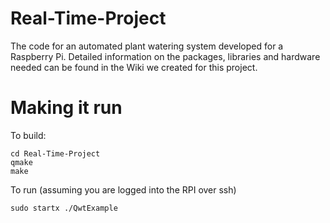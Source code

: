 # Real-Time-Project
The code for an automated plant watering system developed for a Raspberry Pi. Detailed information on the packages, libraries and hardware 
needed can be found in the Wiki we created for this project.

# Making it run

To build:

```
cd Real-Time-Project
qmake 
make
```

To run (assuming you are logged into the RPI over ssh)

```
sudo startx ./QwtExample
```



